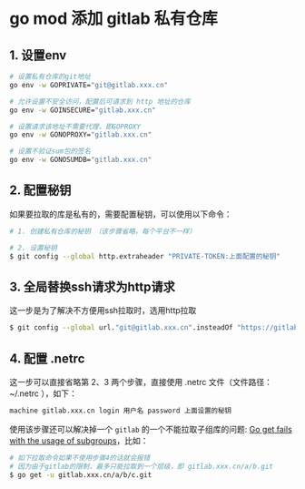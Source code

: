 # go mod 添加 gitlab 私有仓库


<!--more-->

## 1. 设置env

```bash
# 设置私有仓库的git地址
go env -w GOPRIVATE="git@gitlab.xxx.cn"

# 允许设置不安全访问，配置后可请求到 http 地址的仓库
go env -w GOINSECURE="gitlab.xxx.cn"

# 设置请求该地址不需要代理，即GOPROXY
go env -w GONOPROXY="gitlab.xxx.cn"

# 设置不验证sum包的签名
go env -w GONOSUMDB="gitlab.xxx.cn"
```

## 2. 配置秘钥

如果要拉取的库是私有的，需要配置秘钥，可以使用以下命令：

```bash
# 1. 创建私有仓库的秘钥 （该步骤省略，每个平台不一样）

# 2. 设置秘钥
$ git config --global http.extraheader "PRIVATE-TOKEN:上面配置的秘钥"
```

## 3. 全局替换ssh请求为http请求

这一步是为了解决不方便用ssh拉取时，选用http拉取

```bash
$ git config --global url."git@gitlab.xxx.cn".insteadOf "https://gitlab.xxx.cn"
```

## 4. 配置 .netrc

这一步可以直接省略第 2、3 两个步骤，直接使用 .netrc 文件（文件路径： ~/.netrc ），如下：

```bash
machine gitlab.xxx.cn login 用户名 password 上面设置的秘钥
```

使用该步骤还可以解决掉一个 `gitlab` 的一个不能拉取子组库的问题: [Go get fails with the usage of subgroups](https://gitlab.com/gitlab-org/gitlab-foss/-/issues/30785)，比如：

```bash
# 如下拉取命令如果不使用步骤4的话就会报错 
# 因为由于gitlab的限制，最多只能拉取到一个层级，即 gitlab.xxx.cn/a/b.git
$ go get -u gitlab.xxx.cn/a/b/c.git
```
